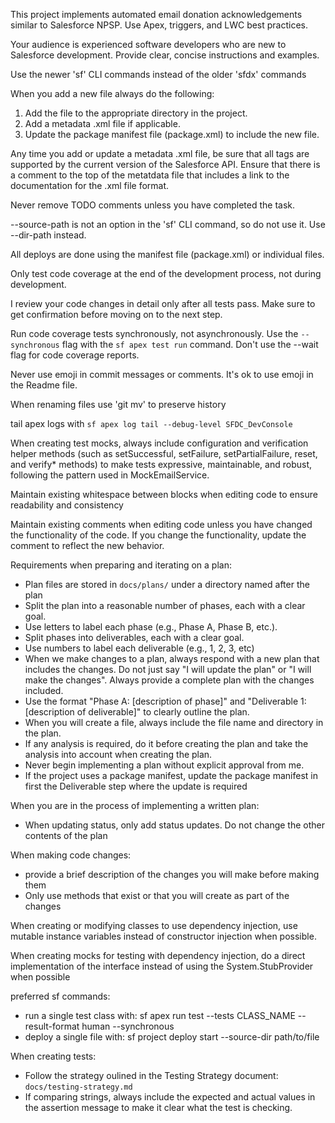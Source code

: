 <!-- Use this file to provide workspace-specific custom instructions to Copilot. For more details, visit https://code.visualstudio.com/docs/copilot/copilot-customization#_use-a-githubcopilotinstructionsmd-file -->

This project implements automated email donation acknowledgements similar to Salesforce NPSP. Use Apex, triggers, and LWC best practices.

Your audience is experienced software developers who are new to Salesforce development. Provide clear, concise instructions and examples.

Use the newer 'sf' CLI commands instead of the older 'sfdx' commands

When you add a new file always do the following:

1. Add the file to the appropriate directory in the project.
1. Add a metadata .xml file if applicable.
1. Update the package manifest file (package.xml) to include the new file.

Any time you add or update a metadata .xml file, be sure that all tags are supported by the current version of the Salesforce API. Ensure that there is a comment to the top of the metatdata file that includes a link to the documentation for the .xml file format.

Never remove TODO comments unless you have completed the task.

--source-path is not an option in the 'sf' CLI command, so do not use it. Use --dir-path instead.


All deploys are done using the manifest file (package.xml) or individual files.

Only test code coverage at the end of the development process, not during development.

I review your code changes in detail only after all tests pass. Make sure to get confirmation before moving on to the next step.

Run code coverage tests synchronously, not asynchronously. Use the `--synchronous` flag with the `sf apex test run` command. Don't use the --wait flag for code coverage reports.

Never use emoji in commit messages or comments. It's ok to use emoji in the Readme file.

When renaming files use 'git mv' to preserve history

tail apex logs with `sf apex log tail --debug-level SFDC_DevConsole`

When creating test mocks, always include configuration and verification helper methods (such as setSuccessful, setFailure, setPartialFailure, reset, and verify\* methods) to make tests expressive, maintainable, and robust, following the pattern used in MockEmailService.

Maintain existing whitespace between blocks when editing code to ensure readability and consistency

Maintain existing comments when editing code unless you have changed the functionality of the code. If you change the functionality, update the comment to reflect the new behavior.

Requirements when preparing and iterating on a plan:

- Plan files are stored in `docs/plans/` under a directory named after the plan
- Split the plan into a reasonable number of phases, each with a clear goal.
- Use letters to label each phase (e.g., Phase A, Phase B, etc.).
- Split phases into deliverables, each with a clear goal.
- Use numbers to label each deliverable (e.g., 1, 2, 3, etc)
- When we make changes to a plan, always respond with a new plan that includes the changes. Do not just say "I will update the plan" or "I will make the changes". Always provide a complete plan with the changes included.
- Use the format "Phase A: [description of phase]" and "Deliverable 1: [description of deliverable]" to clearly outline the plan.
- When you will create a file, always include the file name and directory in the plan.
- If any analysis is required, do it before creating the plan and take the analysis into account when creating the plan.
- Never begin implementing a plan without explicit approval from me.
- If the project uses a package manifest, update the package manifest in first the Deliverable step where the update is required

When you are in the process of implementing a written plan:

- When updating status, only add status updates. Do not change the other contents of the plan

When making code changes:

- provide a brief description of the changes you will make before making them
- Only use methods that exist or that you will create as part of the changes

When creating or modifying classes to use dependency injection, use mutable instance variables instead of constructor injection when possible.

When creating mocks for testing with dependency injection, do a direct implementation of the interface instead of using the System.StubProvider when possible

preferred sf commands:

- run a single test class with: sf apex run test --tests CLASS_NAME --result-format human --synchronous
- deploy a single file with: sf project deploy start --source-dir path/to/file

When creating tests:

- Follow the strategy oulined in the Testing Strategy document: `docs/testing-strategy.md`
- If comparing strings, always include the expected and actual values in the assertion message to make it clear what the test is checking.
